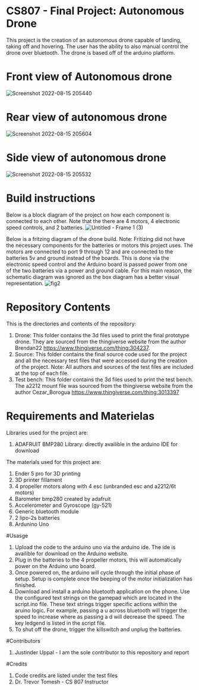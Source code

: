 # CS807 - Final Project: Autonomous Drone
This project is the creation of an autonomous drone capable of landing, taking off and hovering. The user has the ability to also manual control the drone over bluetooth. The drone is based off of the arduino platform.

# Front view of Autonomous drone 
![Screenshot 2022-08-15 205440](https://user-images.githubusercontent.com/111323535/184788481-43c00640-b747-4dfa-9cf0-d7c03a7f4f0c.png)
# Rear view of autonomous drone
![Screenshot 2022-08-15 205604](https://user-images.githubusercontent.com/111323535/184788647-2dd8464c-1a93-4b0f-afa7-4c2e22d8d021.png)
# Side view of autonomous drone
![Screenshot 2022-08-15 205532](https://user-images.githubusercontent.com/111323535/184788595-664bfbf9-445d-43b0-95ab-5fedf00a0046.png)

# Build instructions
Below is a block diagram of the project on how each component is connected to each other. Note that the there are 4 motors, 4 electronic speed controls, and 2 batteries.
![Untitled - Frame 1 (3)](https://user-images.githubusercontent.com/111323535/184789134-a539e0c1-d1bf-44fb-b3a9-93628ab459d4.jpg)

Below is a fritzing diagram of the drone build. 
Note: Fritizing did not have the necessary components for the batteries or motors this project uses. The motors are connected to port 9 through 12 and are connected to the batteries 5v and ground instead of the boards. This is done via the electronic speed control and the Arduino board is passed power from one of the two batteries via a power and ground cable. For this main reason, the schematic diagram was ignored as the box diagram has a better visual representation.
![fig2](https://user-images.githubusercontent.com/111323535/184801462-8d122851-9c52-484e-9d30-2201017c397e.png)

# Repository Contents
This is the directories and contents of the repository:
1. Drone: This folder contains the 3d files used to print the final prototype drone. They are sourced from the thingiverse website from the author Brendan22 https://www.thingiverse.com/thing:304237. 
2. Source: This folder contains the final source code used for the project and all the necessary test files that were accessed during the creation of the project. Note: All authors and sources of the test files are included at the top of each file. 
3. Test bench: This folder contains the 3d files used to print the test bench. The a2212 mount file was sourced from the thingiverse website from the author Cezar_Borogua https://www.thingiverse.com/thing:3013397

# Requirements and Materielas
Libraries used for the project are:
1. ADAFRUIT BMP280 Library: directly availible in the arduino IDE for download

The materials used for this project are:
1. Ender 5 pro for 3D printing
2. 3D printer fillament 
3. 4 propeller motors along with 4 esc (unbranded esc and a2212/6t motors)
4. Barometer bmp280 created by adafruit
5. Accelerometer and Gyroscope (gy-521)
6. Generic bluetooth module
7. 2 lipo-2s batteries 
8. Ardunino Uno

#Usasge 
1. Upload the code to the arduino uno via the arduino ide. The ide is availible for download on the Arduino website. 
2. Plug in the batteries to the 4 propeller motors, this will automatically power on the Arduino uno board. 
3. Once powered on, the arduino will cycle through the initial phase of setup. Setup is complete once the beeping of the motor initialization has finished. 
4. Download and install a arduino bluetooth application on the phone. Use the configured text strings on the gamepad which are located in the script.ino file. These text strings trigger specific actions within the aruino logic. For example, passing a u across bluetooth will trigger the speed to increase where as passing a d will decrease the speed. The key ledgend is listed in the script file. 
5. To shut off the drone, trigger the killswitch and unplug the batteries. 

#Contributors
1. Justinder Uppal - I am the sole contributor to this repository and report

#Credits
1. Code credits are listed under the test files 
2. Dr. Trevor Tomesh - CS 807 Instructor

